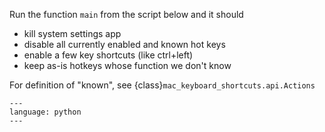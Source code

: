 Run the function `main` from the script below and it should

- kill system settings app
- disable all currently enabled and known hot keys
- enable a few key shortcuts (like ctrl+left)
- keep as-is hotkeys whose function we don't know

For definition of "known", see {class}`mac_keyboard_shortcuts.api.Actions`

```{literalinclude} /examples/minimal_with_alfred/code.py
---
language: python
---
```
